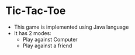 # Tic-Tac-Toe       

- This game is implemented using Java language
- It has 2 modes:
	- Play against Computer
	- Play against a friend

